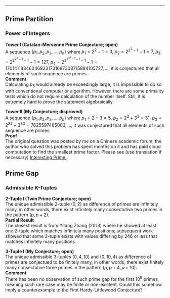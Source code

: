 ***
## Prime Partition
### Power of Integers

<strong>Tower I (Catalan-Mersenne Prime Conjecture; open)</strong>
<br/>
A sequence $\lbrace p_1, p_2, p_3, ..., p_n \rbrace$ where
$p_1=2^2-1=3,$
$p_2=2^{2^2-1}-1=7,$ 
$p_3=2^{2^{2^2-1}-1}-1=127,$
$p_4=2^{2^{2^{2^2-1}-1}-1}-1=170141183460469231731687303715884105727,...,$
it is conjectured that all elements of such sequence are primes.
<br/>
<strong>Comment</strong>
<br/>
Calculating $p_5$ would already be exceedingly large, it is impossible to do so with conventional computer or algorithm. However, there are some primality tests which do not require calculation of the number itself. Still, it is extremely hard to prove the statement algebraically.

<p/>

<strong>Tower II (My Conjecture; disproved)</strong>
<br/>
A sequence $\lbrace p_1, p_2, p_3, ..., p_n \rbrace$ where
$p_1=2+3=5,$
$p_2=2^{2}+3^{3}=31,$
$p_3={2^2}^{2}+{3^3}^{3}=7625597485003,...,$
it was conjectured that all elements of such sequence are primes.
<br/>
<strong>Proof</strong>
<br/>
The original question was posted by me on a Chinese academic forum, the author who solved this problem has spent months on it and has paid cloud computation to find the smallest prime factor. Please see (use translation if necessary) <a href="https://www.zhihu.com/question/512482114"> Interesting Prime </a>.

## Prime Gap
### Admissible K-Tuples
<strong> 2-Tuple I (Twin Prime Conjecture; open) </strong>
<br/>
The unique adimissible 2-tuple $(0,2)$ as difference of primes are infinitely many, in other words, there exist infinitely many consectutive two primes in the pattern $(p, p+2)$. 
<br/>
<strong>Partial Result</strong>
<br/>
The closest result is from Yitang Zhang (2013) where he showed at least one 2-tuple which matches infinitely many positions; subsequent work showed that some 2-tuple exists with values differing by 246 or less that matches infinitely many positions.

<p/>

<strong> 3-Tuple I (My Conjecture; open) </strong>
<br/>
The unique admissible 3-tuples $(0,4,10)$ and $(0,10,4)$ as difference of primes are conjectued to be finitely many, in other words, there exist finitely many consectutive three primes in the pattern $(p, p+4, p+10)$.
<br/>
<strong>Comment</strong>
<br/>
There has been no observation of such prime gap for the first $10^9$ primes, meaning such rare case may be finite or non-existent. Could this somehow imply a counterexample to the First Hardy-Littlewood Conjecture?




<p/>
<html lang="en">
<head>
<meta http-equiv="content-type" content="text/html; charset=utf-8">
<script type="text/javascript" charset="utf-8" src="
https://cdn.mathjax.org/mathjax/latest/MathJax.js?config=TeX-AMS-MML_HTMLorMML,
https://vincenttam.github.io/javascripts/MathJaxLocal.js"></script>
</head>

